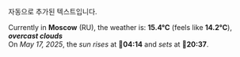 
자동으로 추가된 텍스트입니다.

<!--START_SECTION:weather:moscow-->
Currently in **Moscow** (RU), the weather is: **15.4°C** (feels like **14.2°C**), ***overcast clouds***<br/>
On *May 17, 2025*, the *sun rises* at 🌅**04:14** and *sets* at 🌇**20:37**.
<!--END_SECTION:weather-->
